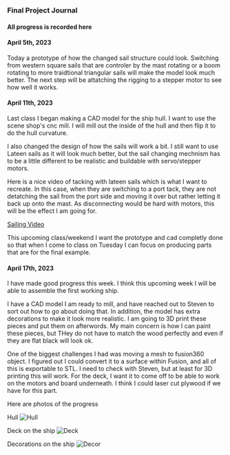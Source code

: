 ### Final Project Journal

#### All progress is recorded here 

#### April 5th, 2023

Today a prototype of how the changed sail structure could look. Switching from western square sails that are controler by the mast rotating or a boom rotating to more traidtional triangular sails will make the model look much better.
The next step will be attatching the rigging to a stepper motor to see how well it works.


#### April 11th, 2023

Last class I began making a CAD model for the ship hull. I want to use the scene shop's cnc mill. I will mill out the inside of the hull and then flip it to do the hull curvature.

I also changed the design of how the sails will work a bit. I still want to use Lateen sails as it will look much better, but the sail changing mechnism has to be a little different to be realistic and buildable with servo/stepper motors.

Here is a nice video of tacking with lateen sails which is what I want to recreate. In this case, when they are switching to a port tack, they are not detatching the sail from the port side and moving it over but rather letting it back up onto the mast. As disconnecting would be hard with motors, this will be the effect I am going for.

[Sailing Video](https://www.youtube.com/watch?v=9Y9-Idmh3xA&ab_channel=TheBoatRambler)

This upcoming class/weekend I want the prototype and cad completly done so that when I come to class on Tuesday I can focus on producing parts that are for the final example.


#### April 17th, 2023

I have made good progress this week. I think this upcoming week I will be able to assemble the first working ship.

I have a CAD model I am ready to mill, and have reached out to Steven to sort out how to go about doing that. In addition, the model has extra decorations to make it look more realistic. I am going to 3D print these pieces and put them on afterwords. My main concern is how I can paint these pieces, but THey do not have to match the wood perfectly and even if they are flat black will look ok. 

One of the biggest challenges I had was moving a mesh to fusion360 object. I figured out I could convert it to a surface within Fusion, and all of this is exportable to STL. I need to check with Steven, but at least for 3D printing this will work. For the deck, I want it to come off to be able to work on the motors and board underneath. I think I could laser cut plywood if we have for this part.

Here are photos of the progress

Hull
![Hull](https://drive.google.com/uc?export=view&id=13AgnJ-oITg3wviCzRIYubaYskChiMl9N)

Deck on the ship
![Deck](https://drive.google.com/uc?export=view&id=1G26Y5Yb0bE_CbIolMsJyqs7LT7Xho-yt)

Decorations on the ship
![Decor](https://drive.google.com/uc?export=view&id=1qdnt6q3wtOX3uaNkMfByjJshdjzXG5DG)

